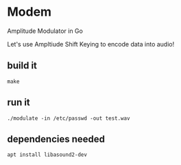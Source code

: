 # Modem
Amplitude Modulator in Go

Let's use Ampltiude Shift Keying to encode data into audio!

## build it
`make`

## run it

```
./modulate -in /etc/passwd -out test.wav
```

## dependencies needed

`apt install libasound2-dev`
